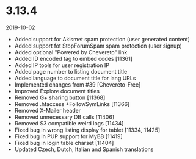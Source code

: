 # 3.13.4

2019-10-02

- Added support for Akismet spam protection (user generated content)
- Added support fot StopForumSpam spam protection (user signup)
- Added optional "Powered by Chevereto" link
- Added ID encoded tag to embed codes [11361]
- Added IP tools for user registration IP
- Added page number to listing document title
- Added language to document title for lang URLs
- Implemented changes from #39 [Chevereto-Free]
- Improved Explore document titles
- Removed G+ sharing button [11368]
- Removed .htaccess +FollowSymLinks [11366]
- Removed X-Mailer header
- Removed unnecessary DB calls [11406]
- Removed S3 compatible weird logs [11434]
- Fixed bug in wrong listing display for tablet [11334, 11425]
- Fixed bug in PUP support for MyBB [11419]
- Fixed bug in login table charset [11404]
- Updated Czech, Dutch, Italian and Spanish translations
